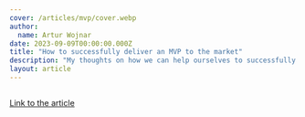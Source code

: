 ```yaml
---
cover: /articles/mvp/cover.webp
author:
  name: Artur Wojnar
date: 2023-09-09T00:00:00.000Z
title: "How to successfully deliver an MVP to the market"
description: "My thoughts on how we can help ourselves to successfully deliver the MVP on the market."
layout: article
---
```


<img class="article-image" src="/articles/mvp/cover.webp" alt>

[Link to the article](https://arturwojnar.dev/how-to-successfully-deliver-an-mvp-to-the-market-56c14bbe35dd)
